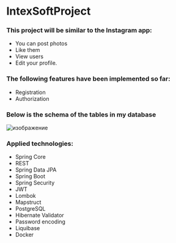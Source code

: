# IntexSoftProject
### This project will be similar to the Instagram app:
+ You can post photos
+ Like them
+ View users
+ Edit your profile.

### The following features have been implemented so far:
+ Registration
+ Authorization

### Below is the schema of the tables in my database
![изображение](https://user-images.githubusercontent.com/51529773/202849371-a67634c6-3bad-42d1-a32a-fd21ce08ca11.png)

### Applied technologies:
+ Spring Core
+ REST
+ Spring Data JPA
+ Spring Boot
+ Spring Security
+ JWT 
+ Lombok
+ Mapstruct
+ PostgreSQL
+ Hibernate Validator
+ Password encoding
+ Liquibase
+ Docker

